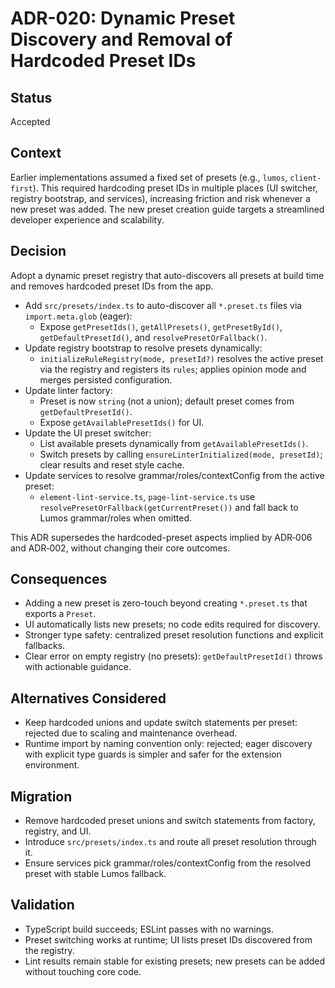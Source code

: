 # ADR-020: Dynamic Preset Discovery and Removal of Hardcoded Preset IDs

## Status

Accepted

## Context

Earlier implementations assumed a fixed set of presets (e.g., `lumos`, `client-first`). This required hardcoding preset IDs in multiple places (UI switcher, registry bootstrap, and services), increasing friction and risk whenever a new preset was added. The new preset creation guide targets a streamlined developer experience and scalability.

## Decision

Adopt a dynamic preset registry that auto-discovers all presets at build time and removes hardcoded preset IDs from the app.

- Add `src/presets/index.ts` to auto-discover all `*.preset.ts` files via `import.meta.glob` (eager):
  - Expose `getPresetIds()`, `getAllPresets()`, `getPresetById()`, `getDefaultPresetId()`, and `resolvePresetOrFallback()`.
- Update registry bootstrap to resolve presets dynamically:
  - `initializeRuleRegistry(mode, presetId?)` resolves the active preset via the registry and registers its `rules`; applies opinion mode and merges persisted configuration.
- Update linter factory:
  - Preset is now `string` (not a union); default preset comes from `getDefaultPresetId()`.
  - Expose `getAvailablePresetIds()` for UI.
- Update the UI preset switcher:
  - List available presets dynamically from `getAvailablePresetIds()`.
  - Switch presets by calling `ensureLinterInitialized(mode, presetId)`; clear results and reset style cache.
- Update services to resolve grammar/roles/contextConfig from the active preset:
  - `element-lint-service.ts`, `page-lint-service.ts` use `resolvePresetOrFallback(getCurrentPreset())` and fall back to Lumos grammar/roles when omitted.

This ADR supersedes the hardcoded-preset aspects implied by ADR‑006 and ADR‑002, without changing their core outcomes.

## Consequences

- Adding a new preset is zero-touch beyond creating `*.preset.ts` that exports a `Preset`.
- UI automatically lists new presets; no code edits required for discovery.
- Stronger type safety: centralized preset resolution functions and explicit fallbacks.
- Clear error on empty registry (no presets): `getDefaultPresetId()` throws with actionable guidance.

## Alternatives Considered

- Keep hardcoded unions and update switch statements per preset: rejected due to scaling and maintenance overhead.
- Runtime import by naming convention only: rejected; eager discovery with explicit type guards is simpler and safer for the extension environment.

## Migration

- Remove hardcoded preset unions and switch statements from factory, registry, and UI.
- Introduce `src/presets/index.ts` and route all preset resolution through it.
- Ensure services pick grammar/roles/contextConfig from the resolved preset with stable Lumos fallback.

## Validation

- TypeScript build succeeds; ESLint passes with no warnings.
- Preset switching works at runtime; UI lists preset IDs discovered from the registry.
- Lint results remain stable for existing presets; new presets can be added without touching core code.
